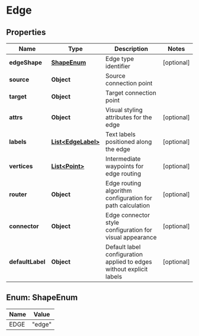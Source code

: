 # Edge

## Properties
Name | Type | Description | Notes
------------ | ------------- | ------------- | -------------
**edgeShape** | [**ShapeEnum**](#ShapeEnum) | Edge type identifier |  [optional]
**source** | **Object** | Source connection point | 
**target** | **Object** | Target connection point | 
**attrs** | **Object** | Visual styling attributes for the edge |  [optional]
**labels** | [**List&lt;EdgeLabel&gt;**](EdgeLabel.md) | Text labels positioned along the edge |  [optional]
**vertices** | [**List&lt;Point&gt;**](Point.md) | Intermediate waypoints for edge routing |  [optional]
**router** | **Object** | Edge routing algorithm configuration for path calculation |  [optional]
**connector** | **Object** | Edge connector style configuration for visual appearance |  [optional]
**defaultLabel** | **Object** | Default label configuration applied to edges without explicit labels |  [optional]

<a name="ShapeEnum"></a>
## Enum: ShapeEnum
Name | Value
---- | -----
EDGE | &quot;edge&quot;
